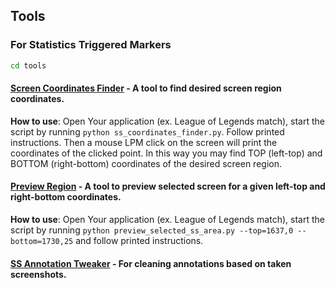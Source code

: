 ## Tools

### For Statistics Triggered Markers

```bash
cd tools
```

#### [Screen Coordinates Finder](./ss_coordinates_finder.py) - A tool to find desired screen region coordinates. 

**How to use**: Open Your application (ex. League of Legends match), start the script by running `python ss_coordinates_finder.py`. Follow printed instructions. Then a mouse LPM click on the screen will print the coordinates of the clicked point. In this way you may find TOP (left-top) and BOTTOM (right-bottom) coordinates of the desired screen region.

#### [Preview Region](./preview_selected_ss_area.py) - A tool to preview selected screen for a given left-top and right-bottom coordinates.

**How to use**: Open Your application (ex. League of Legends match), start the script by running `python preview_selected_ss_area.py --top=1637,0 --bottom=1730,25` and follow printed instructions.


#### [SS Annotation Tweaker](./ss_annotation_tweaker.ipynb) - For cleaning annotations based on taken screenshots.
